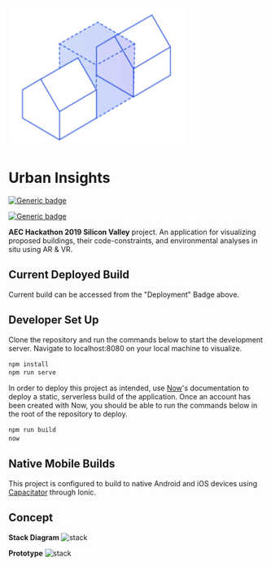 ![Logo](/src/assets/logo.png)

# Urban Insights

[![Generic badge](https://img.shields.io/badge/Deployment-AWS-green.svg)](https://urban-insights.mitevpi.now.sh/)

[![Generic badge](https://img.shields.io/badge/Testing-Glitch-green.svg)](https://github.com/mitevpi/urban-insights-frontend/wiki/Glitch)

**AEC Hackathon 2019 Silicon Valley** project.
An application for visualizing proposed buildings, their code-constraints, and environmental analyses in situ using AR & VR.

## Current Deployed Build

Current build can be accessed from the "Deployment" Badge above.

## Developer Set Up

Clone the repository and run the commands below to start the development server. Navigate to localhost:8080 on your local machine to visualize.

``` cmd
npm install
npm run serve
```

In order to deploy this project as intended, use [Now](https://zeit.co/dashboard)'s documentation to deploy a static, serverless build of the application. Once an account has been created with Now, you should be able to run the commands below in the root of the repository to deploy.

``` cmd
npm run build
now
```

## Native Mobile Builds

This project is configured to build to native Android and iOS devices using [Capacitator](https://capacitor.ionicframework.com/docs/getting-started/with-ionic) through Ionic.

## Concept

**Stack Diagram**
![stack](screenshots/stackDiagram.png")

**Prototype**
![stack](screenshots/app.png")